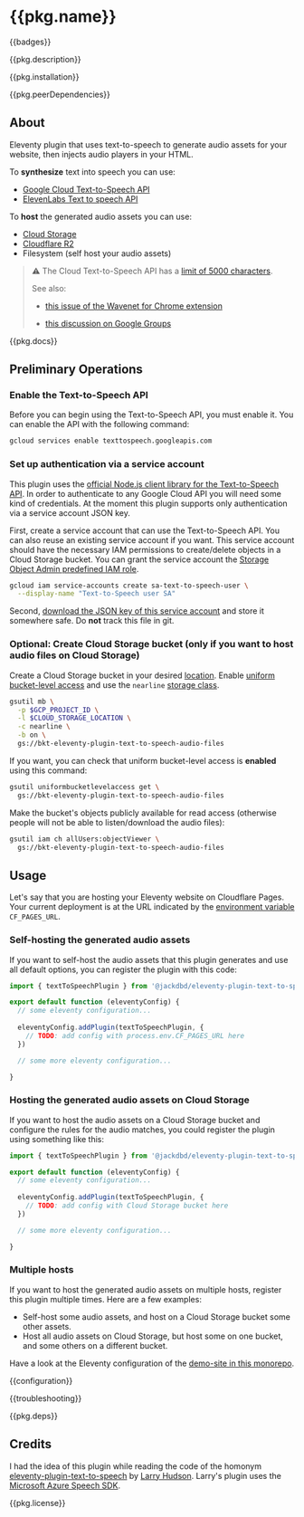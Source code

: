 # {{pkg.name}}

{{badges}}

{{pkg.description}}

<!-- toc -->

{{pkg.installation}}

{{pkg.peerDependencies}}

## About

Eleventy plugin that uses text-to-speech to generate audio assets for your website, then injects audio players in your HTML.

To **synthesize** text into speech you can use:

- [Google Cloud Text-to-Speech API](https://cloud.google.com/text-to-speech)
- [ElevenLabs Text to speech API](https://elevenlabs.io/docs/api-reference/text-to-speech)

To **host** the generated audio assets you can use:

- [Cloud Storage](https://cloud.google.com/storage)
- [Cloudflare R2](https://www.cloudflare.com/developer-platform/r2/)
- Filesystem (self host your audio assets)

> :warning: The Cloud Text-to-Speech API has a [limit of 5000 characters](https://cloud.google.com/text-to-speech/quotas).
>
> See also:
>
> - [this issue of the Wavenet for Chrome extension](https://github.com/wavenet-for-chrome/extension/issues/12)
>
> - [this discussion on Google Groups](https://groups.google.com/g/google-translate-api/c/2JsRdq0tEdA)

{{pkg.docs}}

## Preliminary Operations

### Enable the Text-to-Speech API

Before you can begin using the Text-to-Speech API, you must enable it. You can enable the API with the following command:

```sh
gcloud services enable texttospeech.googleapis.com
```

### Set up authentication via a service account

This plugin uses the [official Node.js client library for the Text-to-Speech API](https://github.com/googleapis/nodejs-text-to-speech). In order to authenticate to any Google Cloud API you will need some kind of credentials. At the moment this plugin supports only authentication via a service account JSON key.

First, create a service account that can use the Text-to-Speech API. You can also reuse an existing service account if you want. This service account should have the necessary IAM permissions to create/delete objects in a Cloud Storage bucket. You can grant the service account the [Storage Object Admin predefined IAM role](https://cloud.google.com/storage/docs/access-control/iam-roles).

```sh
gcloud iam service-accounts create sa-text-to-speech-user \
  --display-name "Text-to-Speech user SA"
```

Second, [download the JSON key of this service account](https://cloud.google.com/iam/docs/creating-managing-service-account-keys) and store it somewhere safe. Do **not** track this file in git.

### Optional: Create Cloud Storage bucket (only if you want to host audio files on Cloud Storage)

Create a Cloud Storage bucket in your desired [location](https://cloud.google.com/storage/docs/locations). Enable [uniform bucket-level access](https://cloud.google.com/storage/docs/uniform-bucket-level-access) and use the `nearline` [storage class](https://cloud.google.com/storage/docs/storage-classes).

```sh
gsutil mb \
  -p $GCP_PROJECT_ID \
  -l $CLOUD_STORAGE_LOCATION \
  -c nearline \
  -b on \
  gs://bkt-eleventy-plugin-text-to-speech-audio-files
```

If you want, you can check that uniform bucket-level access is **enabled** using this command:

```sh
gsutil uniformbucketlevelaccess get \
  gs://bkt-eleventy-plugin-text-to-speech-audio-files
```

Make the bucket's objects publicly available for read access (otherwise people will not be able to listen/download the audio files):

```sh
gsutil iam ch allUsers:objectViewer \
  gs://bkt-eleventy-plugin-text-to-speech-audio-files
```

## Usage

Let's say that you are hosting your Eleventy website on Cloudflare Pages. Your current deployment is at the URL indicated by the [environment variable](https://developers.cloudflare.com/pages/platform/build-configuration/#environment-variables) `CF_PAGES_URL`.

### Self-hosting the generated audio assets

If you want to self-host the audio assets that this plugin generates and use all default options, you can register the plugin with this code:

```js
import { textToSpeechPlugin } from '@jackdbd/eleventy-plugin-text-to-speech'

export default function (eleventyConfig) {
  // some eleventy configuration...
  
  eleventyConfig.addPlugin(textToSpeechPlugin, {
    // TODO: add config with process.env.CF_PAGES_URL here
  })

  // some more eleventy configuration...

}
```

### Hosting the generated audio assets on Cloud Storage

If you want to host the audio assets on a Cloud Storage bucket and configure the rules for the audio matches, you could register the plugin using something like this:

```js
import { textToSpeechPlugin } from '@jackdbd/eleventy-plugin-text-to-speech'

export default function (eleventyConfig) {
  // some eleventy configuration...
  
  eleventyConfig.addPlugin(textToSpeechPlugin, {
    // TODO: add config with Cloud Storage bucket here
  })

  // some more eleventy configuration...

}
```

### Multiple hosts

If you want to host the generated audio assets on multiple hosts, register this plugin multiple times. Here are a few examples:

- Self-host some audio assets, and host on a Cloud Storage bucket some other assets.
- Host all audio assets on Cloud Storage, but host some on one bucket, and some others on a different bucket.

Have a look at the Eleventy configuration of the [demo-site in this monorepo](../demo-site/README.md).

{{configuration}}

{{troubleshooting}}

{{pkg.deps}}

## Credits

I had the idea of this plugin while reading the code of the homonym [eleventy-plugin-text-to-speech](https://github.com/larryhudson/eleventy-plugin-text-to-speech) by [Larry Hudson](https://larryhudson.io/). Larry's plugin uses the [Microsoft Azure Speech SDK](https://docs.microsoft.com/en-us/azure/cognitive-services/speech-service/speech-sdk).

{{pkg.license}}
